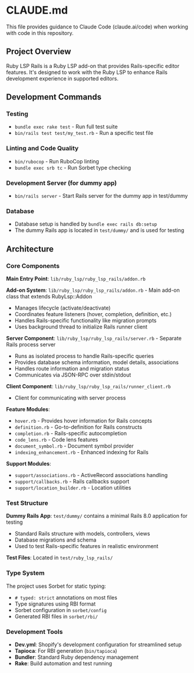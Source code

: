 # CLAUDE.md

This file provides guidance to Claude Code (claude.ai/code) when working with code in this repository.

## Project Overview

Ruby LSP Rails is a Ruby LSP add-on that provides Rails-specific editor features. It's designed to work with the Ruby LSP to enhance Rails development experience in supported editors.

## Development Commands

### Testing
- `bundle exec rake test` - Run full test suite
- `bin/rails test test/my_test.rb` - Run a specific test file

### Linting and Code Quality
- `bin/rubocop` - Run RuboCop linting
- `bundle exec srb tc` - Run Sorbet type checking

### Development Server (for dummy app)
- `bin/rails server` - Start Rails server for the dummy app in test/dummy

### Database
- Database setup is handled by `bundle exec rails db:setup`
- The dummy Rails app is located in `test/dummy/` and is used for testing

## Architecture

### Core Components

**Main Entry Point**: `lib/ruby_lsp/ruby_lsp_rails/addon.rb`

**Add-on System**: `lib/ruby_lsp/ruby_lsp_rails/addon.rb` - Main add-on class that extends RubyLsp::Addon
- Manages lifecycle (activate/deactivate)
- Coordinates feature listeners (hover, completion, definition, etc.)
- Handles Rails-specific functionality like migration prompts
- Uses background thread to initialize Rails runner client

**Server Component**: `lib/ruby_lsp/ruby_lsp_rails/server.rb` - Separate Rails process server
- Runs as isolated process to handle Rails-specific queries
- Provides database schema information, model details, associations
- Handles route information and migration status
- Communicates via JSON-RPC over stdin/stdout

**Client Component**: `lib/ruby_lsp/ruby_lsp_rails/runner_client.rb`
- Client for communicating with server process

**Feature Modules**:
- `hover.rb` - Provides hover information for Rails concepts
- `definition.rb` - Go-to-definition for Rails constructs
- `completion.rb` - Rails-specific autocompletion
- `code_lens.rb` - Code lens features
- `document_symbol.rb` - Document symbol provider
- `indexing_enhancement.rb` - Enhanced indexing for Rails

**Support Modules**:
- `support/associations.rb` - ActiveRecord associations handling
- `support/callbacks.rb` - Rails callbacks support
- `support/location_builder.rb` - Location utilities

### Test Structure

**Dummy Rails App**: `test/dummy/` contains a minimal Rails 8.0 application for testing
- Standard Rails structure with models, controllers, views
- Database migrations and schema
- Used to test Rails-specific features in realistic environment

**Test Files**: Located in `test/ruby_lsp_rails/`

### Type System

The project uses Sorbet for static typing:
- `# typed: strict` annotations on most files
- Type signatures using RBI format
- Sorbet configuration in `sorbet/config`
- Generated RBI files in `sorbet/rbi/`

### Development Tools

- **Dev.yml**: Shopify's development configuration for streamlined setup
- **Tapioca**: For RBI generation (`bin/tapioca`)
- **Bundler**: Standard Ruby dependency management
- **Rake**: Build automation and test running
